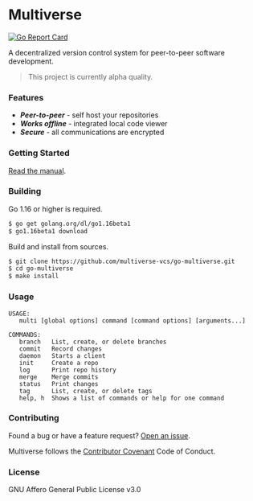 # Multiverse

[![Go Report Card](https://goreportcard.com/badge/github.com/multiverse-vcs/go-multiverse)](https://goreportcard.com/report/github.com/multiverse-vcs/go-multiverse)

A decentralized version control system for peer-to-peer software development.

> This project is currently alpha quality.

### Features

- ***Peer-to-peer*** - self host your repositories
- ***Works offline*** - integrated local code viewer
- ***Secure*** - all communications are encrypted

### Getting Started

[Read the manual](https://www.multiverse-vcs.com/docs/).

### Building

Go 1.16 or higher is required.

```bash
$ go get golang.org/dl/go1.16beta1
$ go1.16beta1 download
```

Build and install from sources.

```bash
$ git clone https://github.com/multiverse-vcs/go-multiverse.git
$ cd go-multiverse
$ make install
```

### Usage

```
USAGE:
   multi [global options] command [command options] [arguments...]
   
COMMANDS:
   branch   List, create, or delete branches
   commit   Record changes
   daemon   Starts a client
   init     Create a repo
   log      Print repo history
   merge    Merge commits
   status   Print changes
   tag      List, create, or delete tags
   help, h  Shows a list of commands or help for one command
```

### Contributing

Found a bug or have a feature request? [Open an issue](https://github.com/multiverse-vcs/go-multiverse/issues/new).

Multiverse follows the [Contributor Covenant](https://contributor-covenant.org/version/2/0/code_of_conduct/) Code of Conduct.

### License

GNU Affero General Public License v3.0
